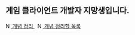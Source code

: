 ## 게임 클라이언트 개발자 지망생입니다.

<a href="https://www.notion.so/dbaa8c751f124e8a881f15a0322eb470?pvs=4">
  <img src="https://www.notion.so/front-static/logo-ios.png" alt="Notion" style="width:1em;height:1em;">
  개념 정리
</a>&nbsp
<a href="https://coordinated-sunstone-43e.notion.site/cd808b8cb171433eb6ed4c43dd51f3ea?pvs=4">
  <img src="https://www.notion.so/front-static/logo-ios.png" alt="Notion" style="width:1em;height:1em;">
  개념 정리할 목록
</a>
